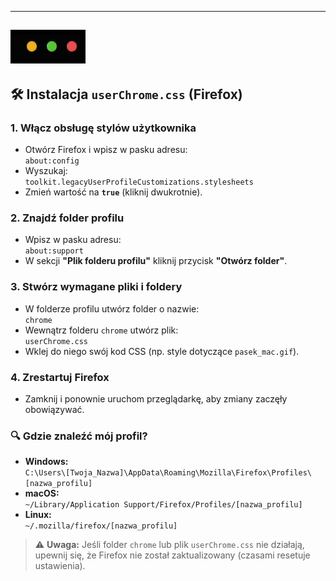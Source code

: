 -----
![ZenBrowser macOS Icons Demo](https://github.com/808StaN/zenBrowser_MacOS_Icons/raw/main/MacOS_Icons.gif?raw=true)
-----

## 🛠 Instalacja `userChrome.css` (Firefox)  

### 1. Włącz obsługę stylów użytkownika  
- Otwórz Firefox i wpisz w pasku adresu:  
  ```about:config```  
- Wyszukaj:  
  ```toolkit.legacyUserProfileCustomizations.stylesheets```  
- Zmień wartość na **`true`** (kliknij dwukrotnie).  

### 2. Znajdź folder profilu  
- Wpisz w pasku adresu:  
  ```about:support```  
- W sekcji **"Plik folderu profilu"** kliknij przycisk **"Otwórz folder"**.  

### 3. Stwórz wymagane pliki i foldery  
- W folderze profilu utwórz folder o nazwie:  
  ```chrome```  
- Wewnątrz folderu `chrome` utwórz plik:  
  ```userChrome.css```  
- Wklej do niego swój kod CSS (np. style dotyczące `pasek_mac.gif`).  

### 4. Zrestartuj Firefox  
- Zamknij i ponownie uruchom przeglądarkę, aby zmiany zaczęły obowiązywać.  

### 🔍 Gdzie znaleźć mój profil?  
- **Windows:**  
  ```C:\Users\[Twoja_Nazwa]\AppData\Roaming\Mozilla\Firefox\Profiles\[nazwa_profilu]```  
- **macOS:**  
  ```~/Library/Application Support/Firefox/Profiles/[nazwa_profilu]```  
- **Linux:**  
  ```~/.mozilla/firefox/[nazwa_profilu]```  

> ⚠️ **Uwaga:** Jeśli folder `chrome` lub plik `userChrome.css` nie działają, upewnij się, że Firefox nie został zaktualizowany (czasami resetuje ustawienia).  
